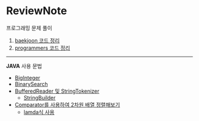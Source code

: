 # ReviewNote

프로그래밍 문제 풀이

1. [baekjoon 코드 정리](https://github.com/ChoSooBeen/ProgramSolve)
2. [programmers 코드 정리](https://github.com/ChoSooBeen/Programmer_school)

---
**JAVA** 사용 문법   
+ [BigInteger](https://github.com/ChoSooBeen/ReviewNote/blob/main/%EB%B0%B1%EC%A4%80/10757.md)     
+ [BinarySearch](https://github.com/ChoSooBeen/ReviewNote/blob/main/%EB%B0%B1%EC%A4%80/1920.md)
+ [BufferedReader 및 StringTokenizer](https://github.com/ChoSooBeen/ReviewNote/blob/main/%EB%B0%B1%EC%A4%80/2869.md)    
  + [StringBuilder](https://github.com/ChoSooBeen/ReviewNote/blob/main/%EB%B0%B1%EC%A4%80/11650.md)
+ [Comparator를 사용하여 2차원 배열 정렬해보기](https://github.com/ChoSooBeen/ReviewNote/blob/main/%EB%B0%B1%EC%A4%80/10814.md)    
  + [lamda식 사용](https://github.com/ChoSooBeen/ReviewNote/blob/main/%EB%B0%B1%EC%A4%80/11650.md)
